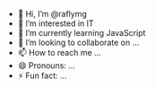 - 👋 Hi, I’m @raflymg
- 👀 I’m interested in IT
- 🌱 I’m currently learning JavaScript
- 💞️ I’m looking to collaborate on ...
- 📫 How to reach me ...
- 😄 Pronouns: ...
- ⚡ Fun fact: ...

<!---
raflymg/raflymg is a ✨ special ✨ repository because its `README.md` (this file) appears on your GitHub profile.
You can click the Preview link to take a look at your changes.
--->
